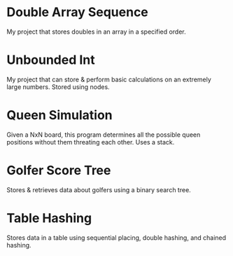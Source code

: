# Double Array Sequence
My project that stores doubles in an array in a specified order.

# Unbounded Int
My project that can store & perform basic calculations on an extremely large numbers.
Stored using nodes.

# Queen Simulation
Given a NxN board, this program determines all the possible queen positions 
without them threating each other. Uses a stack.

# Golfer Score Tree
Stores & retrieves data about golfers using a binary search tree.

# Table Hashing
Stores data in a table using sequential placing, double hashing, and chained hashing.
